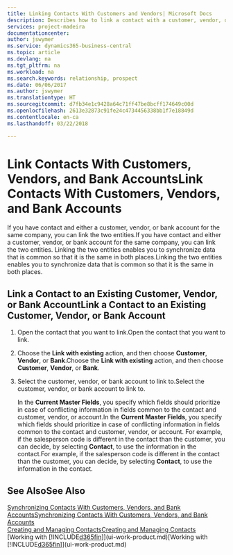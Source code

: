 ```yaml
---
title: Linking Contacts With Customers and Vendors| Microsoft Docs
description: Describes how to link a contact with a customer, vendor, or bank account from the same company, so that you can synchronize common data.
services: project-madeira
documentationcenter: 
author: jswymer
ms.service: dynamics365-business-central
ms.topic: article
ms.devlang: na
ms.tgt_pltfrm: na
ms.workload: na
ms.search.keywords: relationship, prospect
ms.date: 06/06/2017
ms.author: jswymer
ms.translationtype: HT
ms.sourcegitcommit: d7fb34e1c9428a64c71ff47be8bcff174649c00d
ms.openlocfilehash: 2613e32873c91fe24c4734456338bb1f7e18849d
ms.contentlocale: en-ca
ms.lasthandoff: 03/22/2018

---
```

# <a name="link-contacts-with-customers-vendors-and-bank-accounts"></a><span data-ttu-id="9d6ce-103">Link Contacts With Customers, Vendors, and Bank Accounts</span><span class="sxs-lookup"><span data-stu-id="9d6ce-103">Link Contacts With Customers, Vendors, and Bank Accounts</span></span>
<span data-ttu-id="9d6ce-104">If you have contact and either a customer, vendor, or bank account for the same company, you can link the two entities.</span><span class="sxs-lookup"><span data-stu-id="9d6ce-104">If you have contact and either a customer, vendor, or bank account for the same company, you can link the two entities.</span></span> <span data-ttu-id="9d6ce-105">Linking the two entities enables you to synchronize data that is common so that it is the same in both places.</span><span class="sxs-lookup"><span data-stu-id="9d6ce-105">Linking the two entities enables you to synchronize data that is common so that it is the same in both places.</span></span>

## <a name="link-a-contact-to-an-existing-customer-vendor-or-bank-account"></a><span data-ttu-id="9d6ce-106">Link a Contact to an Existing Customer, Vendor, or Bank Account</span><span class="sxs-lookup"><span data-stu-id="9d6ce-106">Link a Contact to an Existing Customer, Vendor, or Bank Account</span></span>
1. <span data-ttu-id="9d6ce-107">Open the contact that you want to link.</span><span class="sxs-lookup"><span data-stu-id="9d6ce-107">Open the contact that you want to link.</span></span>
2. <span data-ttu-id="9d6ce-108">Choose the **Link with existing** action, and then choose **Customer**, **Vendor**, or **Bank**.</span><span class="sxs-lookup"><span data-stu-id="9d6ce-108">Choose the **Link with existing** action, and then choose **Customer**, **Vendor**, or **Bank**.</span></span>
3. <span data-ttu-id="9d6ce-109">Select the customer, vendor, or bank account to link to.</span><span class="sxs-lookup"><span data-stu-id="9d6ce-109">Select the customer, vendor, or bank account to link to.</span></span>

   <span data-ttu-id="9d6ce-110">In the **Current Master Fields**, you specify which fields should prioritize in case of conflicting information in fields common to the contact and customer, vendor, or account.</span><span class="sxs-lookup"><span data-stu-id="9d6ce-110">In the **Current Master Fields**, you specify which fields should prioritize in case of conflicting information in fields common to the contact and customer, vendor, or account.</span></span> <span data-ttu-id="9d6ce-111">For example, if the salesperson code is different in the contact than the customer, you can decide, by selecting **Contact**, to use the information in the contact.</span><span class="sxs-lookup"><span data-stu-id="9d6ce-111">For example, if the salesperson code is different in the contact than the customer, you can decide, by selecting **Contact**, to use the information in the contact.</span></span>

## <a name="see-also"></a><span data-ttu-id="9d6ce-112">See Also</span><span class="sxs-lookup"><span data-stu-id="9d6ce-112">See Also</span></span>
[<span data-ttu-id="9d6ce-113">Synchronizing Contacts With Customers, Vendors, and Bank Accounts</span><span class="sxs-lookup"><span data-stu-id="9d6ce-113">Synchronizing Contacts With Customers, Vendors, and Bank Accounts</span></span>](marketing-synchronize-contacts-customers-vendors-bank-accounts.md)  
[<span data-ttu-id="9d6ce-114">Creating and Managing Contacts</span><span class="sxs-lookup"><span data-stu-id="9d6ce-114">Creating and Managing Contacts</span></span>](marketing-contacts.md)  
<span data-ttu-id="9d6ce-115">[Working with [!INCLUDE[d365fin](includes/d365fin_md.md)]](ui-work-product.md)</span><span class="sxs-lookup"><span data-stu-id="9d6ce-115">[Working with [!INCLUDE[d365fin](includes/d365fin_md.md)]](ui-work-product.md)</span></span>  

